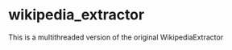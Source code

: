 wikipedia_extractor
===================

This is a multithreaded version of the original WikipediaExtractor


